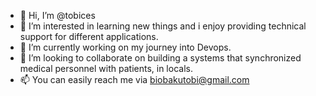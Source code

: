 - 👋 Hi, I’m @tobices
- 👀 I’m interested in learning new things and i enjoy providing technical support for different applications.
- 🌱 I’m currently working on my journey into Devops.
- 💞️ I’m looking to collaborate on building a systems that synchronized medical personnel with patients, in locals.
- 📫 You can easily reach me via biobakutobi@gmail.com

<!---
tobices/tobices is a ✨ special ✨ repository because its `README.md` (this file) appears on your GitHub profile.
You can click the Preview link to take a look at your changes.
--->
